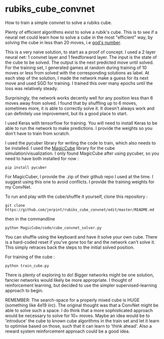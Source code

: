 # rubiks_cube_convnet

How to train a simple convnet to solve a rubiks cube.  

Plenty of efficient algorithms exist to solve a rubik's cube. This is to see if a neural net could learn how to solve a cube in the most "efficient" way, by solving the cube in less than 20 moves, i.e [god's number](http://www.cube20.org/).

This is a very naive solution, to start as a proof of concept. I used a 2 layer neural net: 1 convnet layer and 1 feedforward layer.  The input is the state of the cube to be solved. The output is the next predicted move until solved. For the training set, I generated games at random during training of 10 moves or less from solved with the corresponding solutions as label. At each step of the solution, I made the network make a guess for its next move and used SGD for training.  I trained this over many epochs until the loss was relatively steady.

Surprisingly, the network works decently well for any position less than 6 moves away from solved. I found that by shuffling up to 6 moves, sometimes more, it is able to correctly solve it. It doesn't always work and can definitely use improvement, but its a good place to start.

I used Keras with tensorflow for training. You will need to install Keras to be able to run the network to make predictions. I provide the weights so you don't have to train from scratch.

I used the pycuber library for writing the code to train, which also needs to be installed. I used the [MagicCube](https://github.com/davidwhogg/MagicCube) library for the cube simulation/visualization. I only found MagicCube after using pycuber, so you need to have both installed for now :

```
pip install pycuber 
```

For MagicCuber, I provide the .zip of their github repo I used at the time. I suggest using this one to avoid conflicts. I provide the training weights for my ConvNet. 

To run and play with the cube/shuffle it yourself, clone this repository :

```
git clone https://github.com/jerpint/rubiks_cube_convnet/edit/master/README.md
```

then in the commandline

```
python MagicCube/code/cube_convnet_solver.py
```
You can shuffle using the keyboard and have it solve your own cube. There is a hard-coded reset if you've gone too far and the network can't solve it. This simply retraces back the steps to the initial solved position.

For training of the cube :
 
```
python train_cube.py
```
There is plenty of exploring to do! Bigger networks might be one solution, fancier networks would likely be more appropriate. I thought of reinforcement learning, but decided to use the simpler supervised-learning approach to begin.

REMEMBER: The search-space for a properly mixed cube is HUGE (something like 4e19 iirc). The original thought was that a ConvNet might be able to solve such a space. I do think that a more sophisticated approach would be necessary to solve for 10+ moves.  Maybe an idea would be to 'introduce' the cube to known cube algorithms in the train set and let it learn to optimise based on those, such that it can learn to 'think ahead'. Also a reward system reinforcement approach could be a good idea.

